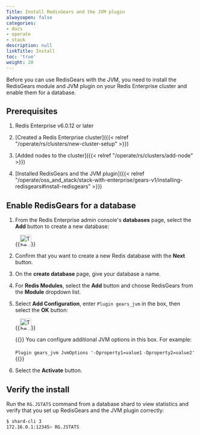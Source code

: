```yaml
---
Title: Install RedisGears and the JVM plugin
alwaysopen: false
categories:
- docs
- operate
- stack
description: null
linkTitle: Install
toc: 'true'
weight: 20
---
```


Before you can use RedisGears with the JVM, you need to install the RedisGears module and JVM plugin on your Redis Enterprise cluster and enable them for a database.

## Prerequisites

1. Redis Enterprise v6.0.12 or later

1. [Created a Redis Enterprise cluster]({{< relref "/operate/rs/clusters/new-cluster-setup" >}})

1. [Added nodes to the cluster]({{< relref "/operate/rs/clusters/add-node" >}})

1. [Installed RedisGears and the JVM plugin]({{< relref "/operate/oss_and_stack/stack-with-enterprise/gears-v1/installing-redisgears#install-redisgears" >}})

## Enable RedisGears for a database

1. From the Redis Enterprise admin console's **databases** page, select the **Add** button to create a new database:

    {{<image filename="images/rs/icon_add.png" width="30px" alt="The Add icon">}}

1. Confirm that you want to create a new Redis database with the **Next** button.

1. On the **create database** page, give your database a name.

1. For **Redis Modules**, select the **Add** button and choose RedisGears from the **Module** dropdown list.

1. Select **Add Configuration**, enter `Plugin gears_jvm` in the box, then select the **OK** button:

    {{<image filename="images/rs/icon_save.png" width="30px" alt="The Save icon">}}

    {{<note>}}
You can configure additional JVM options in this box. For example:<br></br>
`Plugin gears_jvm JvmOptions `<nobr>`'-Dproperty1=value1`</nobr> <nobr>`-Dproperty2=value2'`</nobr>
    {{</note>}}

1. Select the **Activate** button.

## Verify the install

Run the `RG.JSTATS` command from a database shard to view statistics and verify that you set up RedisGears and the JVM plugin correctly:

```sh
$ shard-cli 3
172.16.0.1:12345> RG.JSTATS
```
